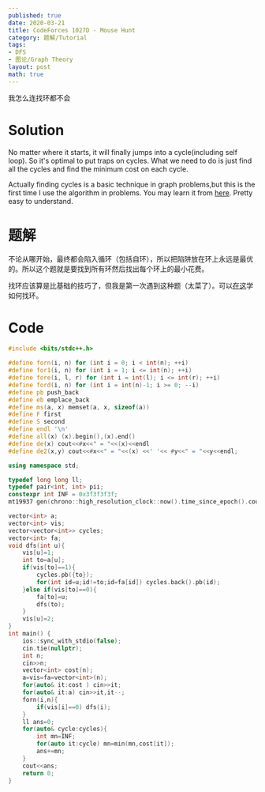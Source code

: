 ```yaml
---
published: true
date: 2020-03-21
title: CodeForces 1027D - Mouse Hunt
category: 题解/Tutorial
tags: 
- DFS
- 图论/Graph Theory
layout: post
math: true
---
```

我怎么连找环都不会
<!--more-->

# Solution

No matter where it starts, it will finally jumps into a cycle(including self loop). So it's optimal to put traps on cycles. What we need to do is just find all the cycles and find the minimum cost on each cycle.

Actually finding cycles is a basic technique in graph problems,but this is the first time I use the algorithm in problems. You may learn it from [here](https://cp-algorithms.com/graph/finding-cycle.html). Pretty easy to understand.

# 题解

不论从哪开始，最终都会陷入循环（包括自环），所以把陷阱放在环上永远是最优的。所以这个题就是要找到所有环然后找出每个环上的最小花费。

找环应该算是比基础的技巧了，但我是第一次遇到这种题（太菜了）。可以[在这](https://cp-algorithms.com/graph/finding-cycle.html)学如何找环。

# Code
```cpp
#include <bits/stdc++.h>

#define forn(i, n) for (int i = 0; i < int(n); ++i)
#define for1(i, n) for (int i = 1; i <= int(n); ++i)
#define fore(i, l, r) for (int i = int(l); i <= int(r); ++i)
#define ford(i, n) for (int i = int(n)-1; i >= 0; --i)
#define pb push_back
#define eb emplace_back
#define ms(a, x) memset(a, x, sizeof(a))
#define F first
#define S second
#define endl '\n'
#define all(x) (x).begin(),(x).end()
#define de(x) cout<<#x<<" = "<<(x)<<endl
#define de2(x,y) cout<<#x<<" = "<<(x) <<' '<< #y<<" = "<<y<<endl;

using namespace std;

typedef long long ll;
typedef pair<int, int> pii;
constexpr int INF = 0x3f3f3f3f;
mt19937 gen(chrono::high_resolution_clock::now().time_since_epoch().count());

vector<int> a;
vector<int> vis;
vector<vector<int>> cycles;
vector<int> fa;
void dfs(int u){
	vis[u]=1;
	int to=a[u];
	if(vis[to]==1){
		cycles.pb({to});
		for(int id=u;id!=to;id=fa[id]) cycles.back().pb(id);
	}else if(vis[to]==0){
		fa[to]=u;
		dfs(to);
	}
	vis[u]=2;
}
int main() {
	ios::sync_with_stdio(false);
	cin.tie(nullptr);
	int n;
	cin>>n;
	vector<int> cost(n);
	a=vis=fa=vector<int>(n);
	for(auto& it:cost ) cin>>it;
	for(auto& it:a) cin>>it,it--;
	forn(i,n){
		if(vis[i]==0) dfs(i);
	}
	ll ans=0;
	for(auto& cycle:cycles){
		int mn=INF;
		for(auto it:cycle) mn=min(mn,cost[it]);
		ans+=mn;
	}
	cout<<ans;
	return 0;
}
```
